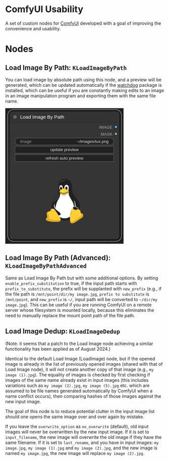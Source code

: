 # ComfyUI Usability
A set of custom nodes for [ComfyUI](https://github.com/comfyanonymous/ComfyUI) developed with a goal of improving the convenience and usability.

# Nodes
## Load Image By Path: `KLoadImageByPath`
You can load image by absolute path using this node, and a preview will be generated, which can be updated automatically if the [watchdog](https://pypi.org/project/watchdog/) package is installed, which can be useful if you are constantly making edits to an image in an image manipulation program and exporting them with the same file name.

![Node screenshot](./res/img/load_image_by_path.png)

## Load Image By Path (Advanced): `KLoadImageByPathAdvanced`
Same as Load Image By Path but with some additional options.
By setting `enable_prefix_substitution` to true, if the input path starts with `prefix_to_substitute`, the prefix will be supplanted with `new_prefix` (e.g., if the file path is `/mnt/point/dir/my image.jpg`, `prefix to substitute` is `/mnt/point`, and `new_prefix` is `~/`, input path will be converted to `~/dir/my image.jpg`).
This can be useful if you are running ComfyUI on a remote server whose filesystem is mounted locally, because this eliminates the need to manually replace the mount point path of the file path.

## Load Image Dedup: `KLoadImageDedup`
(Note: it seems that a patch to the Load Image node achieving a similar functionality has been applied as of August 2024.)

Identical to the default Load Image (LoadImage) node, but if the opened image is already in the list of previously opened images (shared with that of Load Image node), it will not create another copy of that image (e.g., `my image (1).jpg`).
The equality of images is checked by first checking if images of the same name already exist in input images (this includes variations such as `my image (2).jpg`, `my image (5).jpg` etc. which are assumed to be file names generated automatically by ComfyUI when a
name conflict occurs), then comparing hashes of those images against the new input image.

The goal of this node is to reduce potential clutter in the input image list should one opens the same image over and over again by mistake.

If you leave the `overwrite_option` as `no_overwrite` (default), old input images will never be overwritten by the new input image.
If it is set to `input_filename`, the new image will overwrite the old image if they have the same filename.
If it is set to `last_rename`, and you have in input images: `my image.jpg`, `my image (1).jpg` and `my image (2).jpg`, and the new image is named `my image.jpg`, the new image will replace `my image (2).jpg`.

